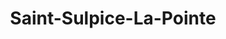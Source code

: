 ---
title: Saint-Sulpice-La-Pointe
url: /saint-sulpice-la-pointe/
latitude: 43.772
longitude: 1.676
---